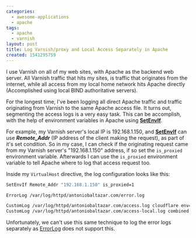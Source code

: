 ```yaml
---
categories:
  - awesome-applications
  - apache
tags:
  - apache
  - varnish
layout: post
title: Log Varnish/proxy and Local Access Separately in Apache
created: 1541295759
---
```


I use Varnish on all of my web sites, with Apache as the backend web server. All Varnish traffic that hits my sites, is traffic that originates from the internet, while all access from my local home network hits Apache directly (Accomplished using local BIND authoritative servers).

For the longest time, I've been logging all direct Apache traffic and traffic originating from Varnish to the same Apache access file. It turns out, segmenting the access logs is a very easy task. This can be accomplish, with the help of environment variables in Apache using **<a href="https://httpd.apache.org/docs/trunk/mod/mod_setenvif.html" target="_blank">SetEnvIf</a>**.

For example, my Varnish server's local IP is 192.168.1.150, and **<a href="https://httpd.apache.org/docs/trunk/mod/mod_setenvif.html" target="_blank">SetEnvIf</a>** can use **_Remote_Addr_** (IP address of the client making the request), as part of it's set condition. So in my case, I can check if the originating request came from my Varnish server's "192.168.1.150" address, if so set the `is_proxied` environment variable. Afterwards I can use the `is_proxied` environment variable to tell Apache where to log that access request too.

Inside my `VirtualHost` directive, the log configuration looks like this:

```bash
SetEnvIf Remote_Addr "192.168.1.150" is_proxied=1

ErrorLog /var/log/httpd/antoniobaltazar.com/error.log

CustomLog /var/log/httpd/antoniobaltazar.com/access.log cloudflare env=is_proxied
CustomLog /var/log/httpd/antoniobaltazar.com/access-local.log combined
```

Unfortunately, we can't use this same technique to log the error logs separately as <a href="https://httpd.apache.org/docs/2.4/logs.html" target="_blank">ErrorLog</a> does not support this.
